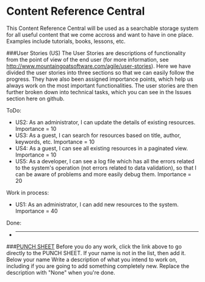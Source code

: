 # Content Reference Central
This Content Reference Central will be used as a searchable storage system for all useful content that we come accross and want to have in one place. Examples include tutorials, books, lessons, etc.

###User Stories (US)
The User Stories are descriptions of functionality from the point of view of the end user (for more information, see http://www.mountaingoatsoftware.com/agile/user-stories). Here we have divided the user stories into three sections so that we can easily follow the progress. They have also been assigned importance points, which help us always work on the most important functionalities. The user stories are then further broken down into technical tasks, which you can see in the Issues section here on github.

ToDo:
* US2: As an administrator, I can update the details of existing resources. Importance = 10
* US3: As a guest, I can search for resources based on title, author, keywords, etc. Importance = 10
* US4: As a guest, I can see all existing resources in a paginated view. Importance = 10
* US5: As a developer, I can see a log file which has all the errors related to the system's operation (not errors related to data validation), so that I can be aware of problems and more easily debug them. Importance = 20

Work in process:
* US1: As an administrator, I can add new resources to the system. Importance = 40

Done:
* ---

###[PUNCH SHEET](https://github.com/linguisticteam/content-reference-central/issues/17)
Before you do any work, click the link above to go directly to the PUNCH SHEET. If your name is not in the list, then add it. Below your name Write a description of what you intend to work on, including if you are going to add something completely new. Replace the description with "None" when you're done.
